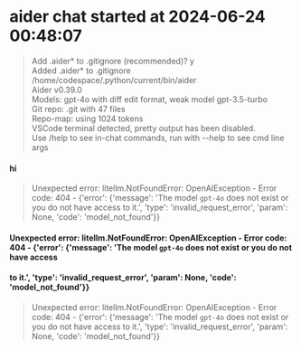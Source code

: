 
# aider chat started at 2024-06-24 00:48:07

> Add .aider* to .gitignore (recommended)? y  
> Added .aider* to .gitignore  
> /home/codespace/.python/current/bin/aider  
> Aider v0.39.0  
> Models: gpt-4o with diff edit format, weak model gpt-3.5-turbo  
> Git repo: .git with 47 files  
> Repo-map: using 1024 tokens  
> VSCode terminal detected, pretty output has been disabled.  
> Use /help to see in-chat commands, run with --help to see cmd line args  

#### hi  
> Unexpected error: litellm.NotFoundError: OpenAIException - Error code: 404 - {'error': {'message': 'The model `gpt-4o` does not exist or you do not have access to it.', 'type': 'invalid_request_error', 'param': None, 'code': 'model_not_found'}}  

#### Unexpected error: litellm.NotFoundError: OpenAIException - Error code: 404 - {'error': {'message': 'The model `gpt-4o` does not exist or you do not have access  
#### to it.', 'type': 'invalid_request_error', 'param': None, 'code': 'model_not_found'}}  
> Unexpected error: litellm.NotFoundError: OpenAIException - Error code: 404 - {'error': {'message': 'The model `gpt-4o` does not exist or you do not have access to it.', 'type': 'invalid_request_error', 'param': None, 'code': 'model_not_found'}}  
